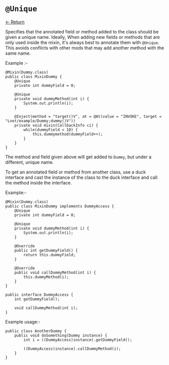 # `@Unique`

[<- Return](README.md)

Specifies that the annotated field or method added to the class should be given a unique name.
Ideally, When adding new fields or methods that are only used inside the mixin, it's always best to annotate them with `@Unique`. This avoids conflicts with other mods that may add another method with the same name.

Example :-
```
@Mixin(Dummy.class)
public class MixinDummy {
	@Unique
	private int dummyField = 0;

	@Unique
	private void dummyMethod(int i) {
		System.out.println(i);
	}

	@Inject(method = "target()V", at = @At(value = "INVOKE", target = "Lnet/example/Dummy;dummy()V"))
	private void mixin(CallbackInfo ci) {
    	while(dummyField < 10) {
    		this.dummymethod(dummyField++);
    	}
	}
}
```
The method and field given above will get added to `Dummy`, but under a different, unique name.

To get an annotated field or method from another class, use a duck interface and cast the instance of the class to the duck interface and call the method inside the interface.

Example:-
```
@Mixin(Dummy.class)
public class MixinDummy implements DummyAccess {
	@Unique
	private int dummyField = 0;
	
	@Unique
	private void dummyMethod(int i) {
		System.out.println(i);
	}
	
	@Override
	public int getDummyField() {
		return this.dummyField;
	}
	
	@Override
	public void callDummyMethod(int i) {
		this.dummyMethod(i);
	}
}
```
```
public interface DummyAccess {
	int getDummyField();
	
	void callDummyMethod(int i);
}
```
Example usage:-
```
public class AnotherDummy {
	public void doSomething(Dummy instance) {
		int i = ((DummyAccess)instance).getDummyField();
		
		((DummyAccess)instance).callDummyMethod(i);
	}
}
```
